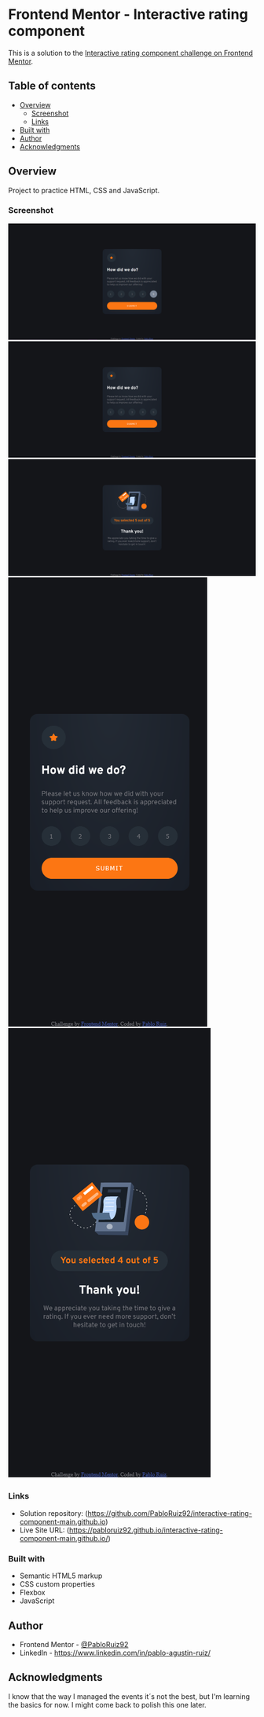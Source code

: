# Frontend Mentor - Interactive rating component

This is a solution to the [Interactive rating component challenge on Frontend Mentor](https://www.frontendmentor.io/challenges/interactive-rating-component-koxpeBUmI).

## Table of contents

- [Overview](#overview)
  - [Screenshot](#screenshot)
  - [Links](#links)
- [Built with](#built-with)
- [Author](#author)
- [Acknowledgments](#acknowledgments)

## Overview

Project to practice HTML, CSS and JavaScript.

### Screenshot

![image](./Screenshot-desktop-score-state-active.png)
![image](./Screenshot-desktop-score-state-inactive.png)
![image](./Screenshot-desktop-thank-you-state-score-5.png)
![image](./Screenshot-mobile-score-state-inactive.png)
![image](./Screenshot-mobile-thank-you-state-score-4.png)

### Links

- Solution repository: (https://github.com/PabloRuiz92/interactive-rating-component-main.github.io)
- Live Site URL: (https://pabloruiz92.github.io/interactive-rating-component-main.github.io/)

### Built with

- Semantic HTML5 markup
- CSS custom properties
- Flexbox
- JavaScript

## Author

- Frontend Mentor - [@PabloRuiz92](https://www.frontendmentor.io/profile/PabloRuiz92)
- LinkedIn - https://www.linkedin.com/in/pablo-agustin-ruiz/

## Acknowledgments

I know that the way I managed the events it´s not the best, but I'm learning the basics for now. 
I might come back to polish this one later.
